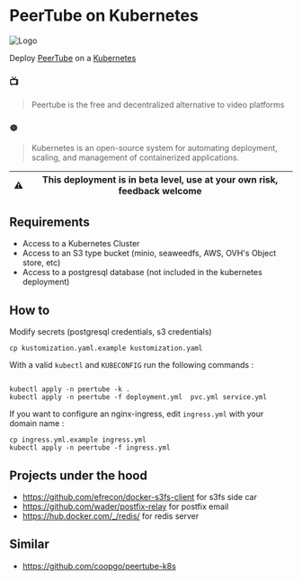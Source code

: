 # PeerTube on Kubernetes

![Logo](peertube-on-kubernetes.png)

Deploy [PeerTube](https://joinpeertube.org/) on a [Kubernetes](https://kubernetes.io/)

### 📺

> Peertube is the free and decentralized alternative to video platforms

### ☸

> Kubernetes  is an open-source system for automating deployment, scaling,
> and management of containerized applications.

| ⚠  | This deployment is in beta level, use at your own risk, feedback welcome |
|----|--------------------------------------------------------------------------|

## Requirements

* Access to a Kubernetes Cluster
* Access to an S3 type bucket (minio, seaweedfs, AWS, OVH's Object store, etc)
* Access to a postgresql database (not included in the kubernetes deployment)

## How to

Modify secrets (postgresql credentials, s3 credentials)

```shell
cp kustomization.yaml.example kustomization.yaml
```

With a valid `kubectl` and `KUBECONFIG` run the following commands :

```shell

kubectl apply -n peertube -k .
kubectl apply -n peertube -f deployment.yml  pvc.yml service.yml
```

If you want to configure an nginx-ingress, edit `ingress.yml` with your domain name :

```shell
cp ingress.yml.example ingress.yml
kubectl apply -n peertube -f ingress.yml
```

## Projects under the hood


* https://github.com/efrecon/docker-s3fs-client for s3fs side car
* https://github.com/wader/postfix-relay for postfix email
* https://hub.docker.com/_/redis/ for redis server

## Similar

* https://github.com/coopgo/peertube-k8s

